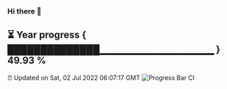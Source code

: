 ### Hi there 👋
⏳ Year progress { ██████████████▁▁▁▁▁▁▁▁▁▁▁▁▁▁▁▁ } 49.93 %
---
⏰ Updated on Sat, 02 Jul 2022 06:07:17 GMT
![Progress Bar CI](https://github.com/Moyi321/Moyi321/workflows/Progress%20Bar%20CI/badge.svg)
